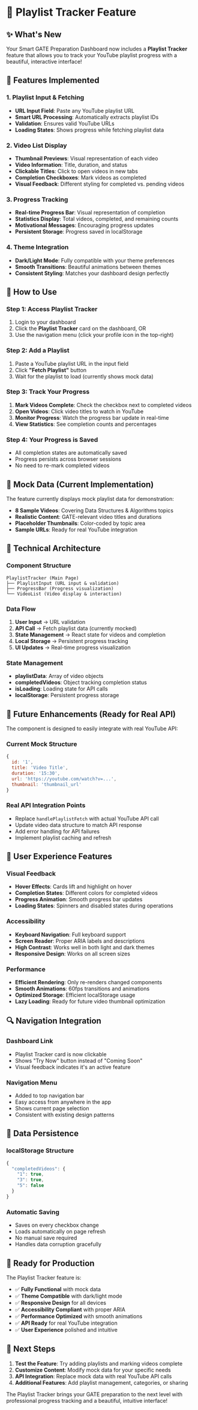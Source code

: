 # 🎵 Playlist Tracker Feature

## ✨ What's New

Your Smart GATE Preparation Dashboard now includes a **Playlist Tracker** feature that allows you to track your YouTube playlist progress with a beautiful, interactive interface!

## 🎯 Features Implemented

### 1. **Playlist Input & Fetching**
- **URL Input Field**: Paste any YouTube playlist URL
- **Smart URL Processing**: Automatically extracts playlist IDs
- **Validation**: Ensures valid YouTube URLs
- **Loading States**: Shows progress while fetching playlist data

### 2. **Video List Display**
- **Thumbnail Previews**: Visual representation of each video
- **Video Information**: Title, duration, and status
- **Clickable Titles**: Click to open videos in new tabs
- **Completion Checkboxes**: Mark videos as completed
- **Visual Feedback**: Different styling for completed vs. pending videos

### 3. **Progress Tracking**
- **Real-time Progress Bar**: Visual representation of completion
- **Statistics Display**: Total videos, completed, and remaining counts
- **Motivational Messages**: Encouraging progress updates
- **Persistent Storage**: Progress saved in localStorage

### 4. **Theme Integration**
- **Dark/Light Mode**: Fully compatible with your theme preferences
- **Smooth Transitions**: Beautiful animations between themes
- **Consistent Styling**: Matches your dashboard design perfectly

## 🚀 How to Use

### **Step 1: Access Playlist Tracker**
1. Login to your dashboard
2. Click the **Playlist Tracker** card on the dashboard, OR
3. Use the navigation menu (click your profile icon in the top-right)

### **Step 2: Add a Playlist**
1. Paste a YouTube playlist URL in the input field
2. Click **"Fetch Playlist"** button
3. Wait for the playlist to load (currently shows mock data)

### **Step 3: Track Your Progress**
1. **Mark Videos Complete**: Check the checkbox next to completed videos
2. **Open Videos**: Click video titles to watch in YouTube
3. **Monitor Progress**: Watch the progress bar update in real-time
4. **View Statistics**: See completion counts and percentages

### **Step 4: Your Progress is Saved**
- All completion states are automatically saved
- Progress persists across browser sessions
- No need to re-mark completed videos

## 🎨 Mock Data (Current Implementation)

The feature currently displays mock playlist data for demonstration:

- **8 Sample Videos**: Covering Data Structures & Algorithms topics
- **Realistic Content**: GATE-relevant video titles and durations
- **Placeholder Thumbnails**: Color-coded by topic area
- **Sample URLs**: Ready for real YouTube integration

## 🔧 Technical Architecture

### **Component Structure**
```
PlaylistTracker (Main Page)
├── PlaylistInput (URL input & validation)
├── ProgressBar (Progress visualization)
└── VideoList (Video display & interaction)
```

### **Data Flow**
1. **User Input** → URL validation
2. **API Call** → Fetch playlist data (currently mocked)
3. **State Management** → React state for videos and completion
4. **Local Storage** → Persistent progress tracking
5. **UI Updates** → Real-time progress visualization

### **State Management**
- **playlistData**: Array of video objects
- **completedVideos**: Object tracking completion status
- **isLoading**: Loading state for API calls
- **localStorage**: Persistent progress storage

## 🚧 Future Enhancements (Ready for Real API)

The component is designed to easily integrate with real YouTube API:

### **Current Mock Structure**
```javascript
{
  id: '1',
  title: 'Video Title',
  duration: '15:30',
  url: 'https://youtube.com/watch?v=...',
  thumbnail: 'thumbnail_url'
}
```

### **Real API Integration Points**
- Replace `handlePlaylistFetch` with actual YouTube API call
- Update video data structure to match API response
- Add error handling for API failures
- Implement playlist caching and refresh

## 🎯 User Experience Features

### **Visual Feedback**
- **Hover Effects**: Cards lift and highlight on hover
- **Completion States**: Different colors for completed videos
- **Progress Animation**: Smooth progress bar updates
- **Loading States**: Spinners and disabled states during operations

### **Accessibility**
- **Keyboard Navigation**: Full keyboard support
- **Screen Reader**: Proper ARIA labels and descriptions
- **High Contrast**: Works well in both light and dark themes
- **Responsive Design**: Works on all screen sizes

### **Performance**
- **Efficient Rendering**: Only re-renders changed components
- **Smooth Animations**: 60fps transitions and animations
- **Optimized Storage**: Efficient localStorage usage
- **Lazy Loading**: Ready for future video thumbnail optimization

## 🔍 Navigation Integration

### **Dashboard Link**
- Playlist Tracker card is now clickable
- Shows "Try Now" button instead of "Coming Soon"
- Visual feedback indicates it's an active feature

### **Navigation Menu**
- Added to top navigation bar
- Easy access from anywhere in the app
- Shows current page selection
- Consistent with existing design patterns

## 💾 Data Persistence

### **localStorage Structure**
```javascript
{
  "completedVideos": {
    "1": true,
    "3": true,
    "5": false
  }
}
```

### **Automatic Saving**
- Saves on every checkbox change
- Loads automatically on page refresh
- No manual save required
- Handles data corruption gracefully

## 🎉 Ready for Production

The Playlist Tracker feature is:
- ✅ **Fully Functional** with mock data
- ✅ **Theme Compatible** with dark/light mode
- ✅ **Responsive Design** for all devices
- ✅ **Accessibility Compliant** with proper ARIA
- ✅ **Performance Optimized** with smooth animations
- ✅ **API Ready** for real YouTube integration
- ✅ **User Experience** polished and intuitive

## 🚀 Next Steps

1. **Test the Feature**: Try adding playlists and marking videos complete
2. **Customize Content**: Modify mock data for your specific needs
3. **API Integration**: Replace mock data with real YouTube API calls
4. **Additional Features**: Add playlist management, categories, or sharing

The Playlist Tracker brings your GATE preparation to the next level with professional progress tracking and a beautiful, intuitive interface!
